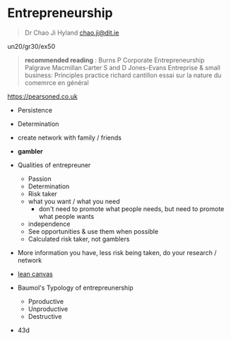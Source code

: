 # Entrepreneurship 
> Dr Chao Ji Hyland
> chao.ji@dit.ie

un20/gr30/ex50

> __recommended reading__ : Burns P Corporate Entrepreneurship Palgrave Macmillan
> Carter S and D Jones-Evans Entreprise & small business: Principles  practice
> richard cantillon essai sur la nature du comemrce en général


https://pearsoned.co.uk


* Persistence
* Determination
* create network with family / friends
* __gambler__


* Qualities of entrepreuner
	* Passion
	* Determination
	* Risk taker
	* what you want / what you need
		* don't need to promote what people needs, but need to promote what people wants
	*  independence
	* See opportunities & use them when possible
	* Calculated risk taker, not gamblers
* More information you have, less risk being taken, do your research / network
* [lean canvas](http://www.lean-startup-coaching.com/blog/2013/06/11/comment-utiliser-un-lean-canvas/)
*  Baumol's Typology of entrepreunership
	* Pproductive
	* Unproductive
	* Destructive
* 43d